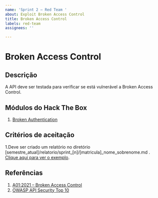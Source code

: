```yaml
---
name: 'Sprint 2 – Red Team '
about: Exploit Broken Access Control
title: Broken Access Control
labels: red-team
assignees: ''

---
```


# Broken Access Control
## Descrição

A API deve ser testada para verificar se está vulnerável a  Broken Access Control.

## Módulos do Hack The Box

1. [Broken Authentication](https://academy.hackthebox.com/module/details/80)

## Critérios de aceitação
1.Deve ser criado um relatório no diretório [semestre_atual]/relatorio/sprint_[n]/[matricula]_nome_sobrenome.md . [Clique aqui para ver o exemplo](https://github.com/FGA-GCES/OWASP/blob/main/2024.2/relatorio/sprint_1/180011472_Rodolfo_Neves.md).

## Referências

1. [A01:2021 – Broken Access Control](https://owasp.org/Top10/A01_2021-Broken_Access_Control/)
2. [OWASP API Security Top 10](https://owasp.org/www-project-api-security/)
